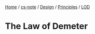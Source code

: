 [Home](https://mengxianbin.github.io) /
[cs-note](https://mengxianbin.github.io/cs-note/content) /
[Design](https://mengxianbin.github.io/cs-note/content/Design) /
[Principles](https://mengxianbin.github.io/cs-note/content/Design/Principles) /
[LOD](https://mengxianbin.github.io/cs-note/content/Design/Principles/LOD)

# The Law of Demeter